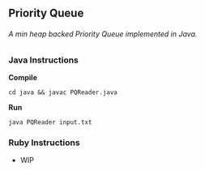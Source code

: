 ## Priority Queue
###### A min heap backed Priority Queue implemented in Java.

### Java Instructions

**Compile**  
```
cd java && javac PQReader.java
```

**Run**    
```
java PQReader input.txt
```


### Ruby Instructions

* WIP
